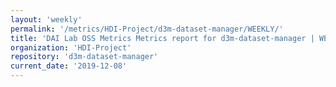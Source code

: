 ```yaml
---
layout: 'weekly'
permalink: '/metrics/HDI-Project/d3m-dataset-manager/WEEKLY/'
title: 'DAI Lab OSS Metrics Metrics report for d3m-dataset-manager | WEEKLY-REPORT-2019-12-08'
organization: 'HDI-Project'
repository: 'd3m-dataset-manager'
current_date: '2019-12-08'
---
```

